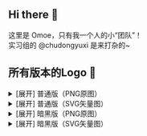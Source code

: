 ## Hi there 👋
这里是 Omoe，只有我一个人的小“团队”！  
实习组的 @chudongyuxi 是来打杂的~

## 所有版本的Logo 🥵
<details>
  <summary>[展开] 普通版（PNG原图）</summary>

  ![Logo 普通版（PNG原图）](https://github.com/Omoe-Team/files/blob/f3e79817fcd999940c7934631511916a0d75abb6/images/logo/Omoe_logo.png)

</details>
<details>
  <summary>[展开] 普通版（SVG矢量图）</summary>

  ![Logo 普通版（SVG矢量图）](https://github.com/Omoe-Team/files/blob/e82a0ab668a8550ca7ca04748852df146c4b62af/images/logo/Omoe_Logo.svg)

</details>
<details>
  <summary>[展开] 暗黑版（PNG原图）</summary>

  ![Logo 暗黑版（PNG原图）](https://github.com/Omoe-Team/files/blob/f3e79817fcd999940c7934631511916a0d75abb6/images/logo/Omoe_Logo_dark.png)

</details>
<details>
  <summary>[展开] 暗黑版（SVG矢量图）</summary>

  ![Logo 暗黑版（SVG矢量图）](https://github.com/Omoe-Team/files/blob/e82a0ab668a8550ca7ca04748852df146c4b62af/images/logo/Omoe_Logo_dark.svg)

</details>
